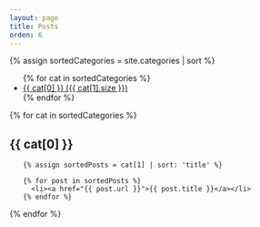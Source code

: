 ```yaml
---
layout: page
title: Posts
orden: 6
---
```


{% assign sortedCategories = site.categories | sort %}

<ul>
{% for cat in sortedCategories %}
<li>
  <a href="#{{ cat[0] }}"> {{ cat[0] }} ({{ cat[1].size }})</a>
  </li>
{% endfor %}
</ul>

{% for cat in sortedCategories %}
  <h2 id="{{ cat[0] }}">{{ cat[0] }}</h2>
  <ul>
    
    {% assign sortedPosts = cat[1] | sort: 'title' %}

    {% for post in sortedPosts %}
      <li><a href="{{ post.url }}">{{ post.title }}</a></li>
    {% endfor %}

  </ul>
{% endfor %}